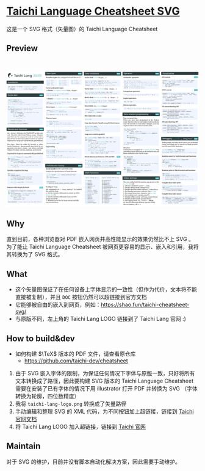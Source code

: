 # [Taichi Language Cheatsheet SVG](https://shao.fun/taichi-cheatsheet-svg/)

这是一个 SVG 格式（矢量图）的 Taichi Language Cheatsheet
## Preview

<br>

<div align="center">

![cheatsheet](./svg/cheatsheet.svg)

</div>

## Why

直到目前，各种浏览器对 PDF 嵌入网页并高性能显示的效果仍然比不上 SVG 。为了能让 Taichi Language Cheatsheet 被网页更容易的显示、嵌入和引用，我将其转换为了 SVG 格式。

## What

- 这个矢量图保证了在任何设备上字体显示的一致性（但作为代价，文本将不能直接被复制），并且 `DOC` 按钮仍然可以超链接到官方文档
- 它能够被自由的嵌入到网页，例如：https://shao.fun/taichi-cheatsheet-svg/
- 与原版不同，左上角的 Taichi Lang LOGO 链接到了 Taichi Lang 官网 :)

## How to build&dev

- 如何构建 $\TeX$ 版本的 PDF 文件，请查看原仓库
  - https://github.com/taichi-dev/cheatsheet

1. 由于 SVG 嵌入字体的限制，为保证任何情况下字体与原版一致，只好将所有文本转换成了路径，因此要构建 SVG 版本的 Taichi Language Cheatsheet 需要在安装了已有字体的情况下用 illustrator 打开 PDF 并转换为 SVG （字体转换为轮廓，四位数精度）
2. 我将 `taichi-lang-logo.png` 转换成了矢量路径
3. 手动编辑和整理 SVG 的 XML 代码，为不同按钮加上超链接，链接到 [Taichi 官网文档](https://docs.taichi-lang.org/)
4. 将 Taichi Lang LOGO 加入超链接，链接到 [Taichi 官网](https://taichi-lang.org/)

## Maintain

对于 SVG 的维护，目前并没有脚本自动化解决方案，因此需要手动维护。